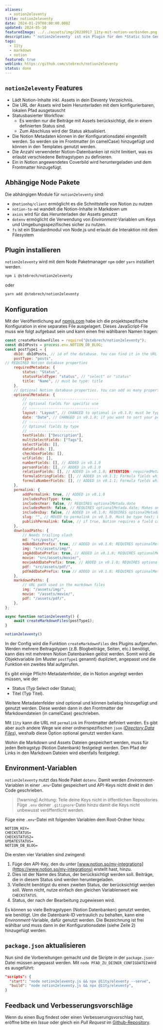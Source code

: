```yaml
---
aliases:
  - notion2eleventy
title: notion2eleventy
date: 2024-01-29T00:00:00.000Z
updated: 2024-05-10
featuredImage: ../../assets/img/20230917_11ty-mit-notion-verbinden.png
description: "`notion2eleventy` ist ein Plugin für den *Static Site Generator* [Eleventy (kurz: 11ty)](https://11ty.dev). Es lädt Inhalte von Notion in dein 11ty-Verzeichnis. Mit einem statusbasierten Workflow wird dafür gesorgt, dass nur die Inhalte heruntergeladen werden, die sich verändert haben. Das Plugin ist als Node Modul auf [npmjs.com](https://www.npmjs.com/package/@stebrech/notion2eleventy) verfügbar."
tags:
  - 11ty
  - markdown
  - notion
featured: true
weblink: https://github.com/stebrech/notion2eleventy
status: done
---
```

## `notion2eleventy` Features

- Lädt Notion-Inhalte inkl. Assets in dein Eleventy Verzeichnis.
- Die URL der Assets wird beim Herunterladen mit dem konfigurierbaren, lokalen Pfad ausgetauscht
- Statusbasierter Workflow:
    - Es werden nur die Beiträge mit Assets berücksichtigt, die in einem definierten Status sind.
    - Zum Abschluss wird der Status aktualisiert.
- Die Notion Metadaten können in der Konfigurationsdatei eingestellt werden. So werden sie im Frontmatter (in camelCase) hinzugefügt und können in den Templates genutzt werden.
- Die Anzahl verwendeter Notion-Datenbanken ist nicht limitiert, was es erlaubt verschiedene Beitragstypen zu definieren.
- Ein in Notion angewendetes Coverbild wird heruntergeladen und dem Frontmatter hinzugefügt.

## Abhängige Node Pakete

Die abhängigen Module für `notion2eleventy` sind:

- `@notionhq/client` ermöglicht es die Schnittstelle von Notion zu nutzen
- `notion-to-md` wandelt die Notion-Inhalte in Markdown um
- `axios` wird für das Herunterladen der Assets genutzt
- `dotenv` ermöglicht die Verwendung von *Environment*-Variablen um Keys und Umgebungsspezifisches sicher zu nutzen.
- `fs` ist ein Standardmodul von Node.js und erlaubt die Interaktion mit dem Filesystem 

## Plugin installieren

`notion2eleventy` wird mit dem Node Paketmanager `npm` oder `yarn` installiert werden.  

```sh
npm i @stebrech/notion2eleventy
```

oder 

```sh
yarn add @stebrech/notion2eleventy
```

## Konfiguration

Mit der Veröffentlichung auf [npmjs.com](https://www.npmjs.com/package/@stebrech/notion2eleventy) habe ich die projektspezifische Konfiguration in eine separates File ausgelagert. Dieses JavaScript-File muss wie folgt aufgebaut sein und kann einen frei wählbaren Namen tragen:

```js
const createMarkdownFiles = require("@stebrech/notion2eleventy");
const dbIdPosts = process.env.NOTION_DB_BLOG;
const postType1 = {
	dbId: dbIdPosts, // id of the database. You can find it in the URL of the database or in the share link.
	postType: "posts",
// REQUIRED Notion database properties
	requiredMetadata: {
		status: "Status",
		statusFieldType: "status", // "select" or "status"
		title: "Name", // must be type: title
	},
	// Optional Notion database properties. You can add as many properties for each type as you need.
	optionalMetadata: {
		// --------------------------------
		// Optional fields for specific use
		// --------------------------------
		layout: "Layout", // CHANGED to optional in v0.1.0; must be type: select
		date: "Date", // CHANGED in v0.1.0; if you want to sort your posts using this, your Notion property needs to be called Date; must be type: date
		// -----------------------
		// Optional fields by type
		// -----------------------
		textFields: ["Description"],
		multiSelectFields: ["Tags"],
		selectFields: [],
		dateFields: [],
		checkboxFields: [],
		urlFields: [],
		numberFields: [], // ADDED in v0.1.0
		personFields: [], // ADDED in v0.1.0
		relationFields: [], // ADDED in v0.1.0; ATTENTION: requiredMetadata.title, optionalMetadata.date, downloadPaths.mdAddDatePrefix and permalink.slug must be configured the same in the database of the related post.
		formulaStringFields: [], // ADDED in v0.1.1; Formula fields which results to a string
		formulaNumberFields: [], // ADDED in v0.1.1; Formula fields which results to a number
	},
	permalink: {
		addPermalink: true, // ADDED in v0.1.0
		includesPostType: true,
		includesYear: false, // REQUIRES optionalMetada.date
		includesMonth: false, // REQUIRES optionalMetada.date; Makes only sense if permalinkHasYear is true
		includesDay: false, // ADDED in v0.1.0; REQUIRES optionalMetada.date; Makes only sense if permalinkHasYear and permalinkHasMonth is true
		slug: "", // MOVED to permalink in v0.1.0. Must be type text; Use a custom slug set in Notion. If empty the slug will be created from the title. A trailing slash will be added automatically. addPermalink must be true.
		publishPermalink: false, // if true, Notion requires a field called "Permalink" of type "URL" in the database
	},
	downloadPaths: {
		// Needs trailing slash
		md: "src/posts/",
		mdAddDatePrefix: true, // ADDED in v0.1.0; REQUIRES optionalMetada.date
		img: "src/assets/img/",
		imgAddDatePrefix: true, // ADDED in v0.1.0; REQUIRES optionalMetada.date
		movie: "src/assets/movie/",
		movieAddDatePrefix: true, // ADDED in v0.1.0; REQUIRES optionalMetada.date
		pdf: "src/assets/pdf/",
		pdfAddDatePrefix: true // ADDED in v0.1.0; REQUIRES optionalMetada.date
	},
	markdownPaths: {
		// URL path used in the markdown files
		img: "/assets/img/",
		movie: "/assets/movie/",
		pdf: "/assets/pdf/",
	},
};

async function notion2eleventy() {
	await createMarkdownFiles(postType1);
}

notion2eleventy()
```

In der Config wird die Funktion `createMarkdownFiles` des Plugins aufgerufen. Werden mehrere Beitragstypen (z.B. Blogbeiträge, Seiten, etc.) benötigt, kann dies mit mehreren Notion Datenbanken gelöst werden. Somit wird die Objektvariable (im Muster `postType1` genannt) dupliziert, angepasst und die Funktion ein zweites Mal aufgerufen.

Es gibt einige Pflicht-Metadatenfelder, die in Notion angelegt werden müssen, wie der 

- Status (Typ Select oder Status);
- Titel (Typ Titel). 

Weitere Metadatenfelder sind optional und können beliebig hinzugefügt und genutzt werden. Diese werden dann in den Frontmatter der Markdowndateien (in camelCase) geschrieben.

Mit `11ty` kann die URL mit `permalink` im Frontmatter definiert werden. Es gibt aber auch andere Wege wie einer ordnerspezifischen `json` ([*Directory Data Files*](https://www.11ty.dev/docs/data-template-dir/)), weshalb diese Option optional genutzt werden kann.

Wohin die Markdown und Assets Dateien gespeichert werden, muss für jeden Beitragstyp (Notion Datenbank) festgelegt werden. Den Pfad der Links in den Markdown Dateien wird ebenfalls festgelegt.

## Environment-Variablen

`notion2eleventy` nutzt das Node Paket `dotenv`. Damit werden *Environment*-Variablen in einer `.env`-Datei gespeichert und API-Keys nicht direkt in den Code geschrieben.

> [!warning] Achtung: Teile deine Keys nicht in öffentlichen Repositories
> Füge `.env` deiner `.gitignore`-Datei hinzu damit die Keys nicht unbewusst veröffentlicht werden.

Füge eine `.env`-Datei mit folgenden Variablen dem Root-Ordner hinzu:

```
NOTION_KEY=
CHECKSTATUS=
CHECKSTATUS2=
UPDATESTATUS=
NOTION_DB_BLOG=
```

Die ersten vier Variablen sind zwingend:

1. Füge den API-Key, den du unter [www.notion.so/my-integrations](https://www.notion.so/my-integrations) erstellt hast, hinzu.
2. Dies ist der Name des Status, der berücksichtigt werden soll. Beiträge, die in diesem Status sind werden heruntergeladen.
3. Vielleicht benötigst du einen zweiten Status, der berücksichtigt werden soll. Wenn nicht, nutze einfach den gleichen Variablenwert wie `CHECKSTATUS`.
4. Status, der nach der Bearbeitung zugewiesen wird.

Es können so viele Beitragstypen (Notion Datenbanken) genutzt werden, wie benötigt. Um die Datenbank-ID vertraulich zu behalten, kann eine *Environment*-Variable, dafür genutzt werden. Die Bezeichnung ist frei wählbar und muss dann in der Konfigurationsdatei (siehe Zeile 2) hinzugefügt werden.

## `package.json` aktualisieren

Nun sind die Vorbereitungen gemacht und die Skripte in der `package.json`-Datei müssen angepasst werden. Mit `node PFAD_ZU_DEINER_CONFIGDATEI`wird es ausgeführt:

```json
"scripts": {
  "start": "node notion2eleventy.js && npx @11ty/eleventy --serve",
  "build": "node notion2eleventy.js && npx @11ty/eleventy",
}
```

## Feedback und Verbesserungsvorschläge

Wenn du einen Bug findest oder einen Verbesserungsvorschlag hast, eröffne bitte ein *Issue* oder gleich ein *Pull Request* im [Github-Repository](https://github.com/stebrech/notion2eleventy). 
